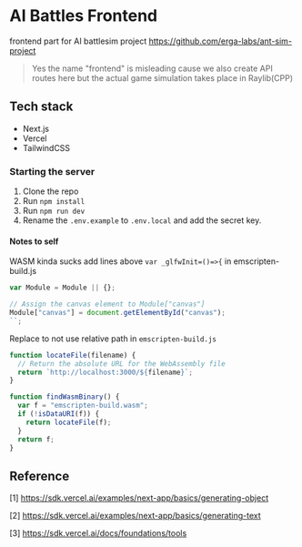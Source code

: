 # AI Battles Frontend

frontend part for AI battlesim project https://github.com/erga-labs/ant-sim-project

> Yes the name "frontend" is misleading cause we also create API routes here but the actual game simulation takes place in Raylib(CPP)

## Tech stack

- Next.js
- Vercel
- TailwindCSS

### Starting the server

1. Clone the repo
2. Run `npm install`
3. Run `npm run dev`
4. Rename the `.env.example` to `.env.local` and add the secret key.

#### Notes to self

WASM kinda sucks add lines above `var _glfwInit=()=>{` in emscripten-build.js

```js
var Module = Module || {};

// Assign the canvas element to Module["canvas"]
Module["canvas"] = document.getElementById("canvas");
``;
```

Replace to not use relative path in `emscripten-build.js`

```js
function locateFile(filename) {
  // Return the absolute URL for the WebAssembly file
  return `http://localhost:3000/${filename}`;
}

function findWasmBinary() {
  var f = "emscripten-build.wasm";
  if (!isDataURI(f)) {
    return locateFile(f);
  }
  return f;
}
```

## Reference

[1] https://sdk.vercel.ai/examples/next-app/basics/generating-object

[2] https://sdk.vercel.ai/examples/next-app/basics/generating-text

[3] https://sdk.vercel.ai/docs/foundations/tools
